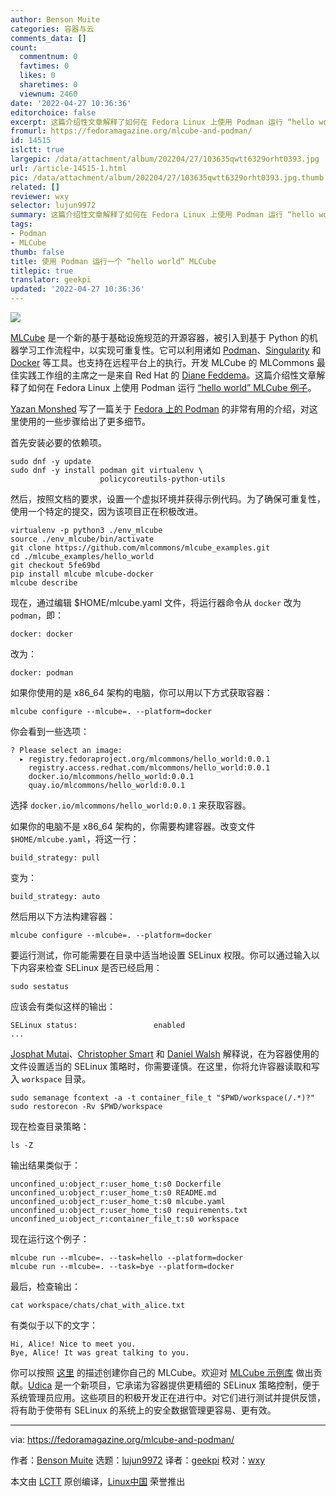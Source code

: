 ```yaml
---
author: Benson Muite
categories: 容器与云
comments_data: []
count:
  commentnum: 0
  favtimes: 0
  likes: 0
  sharetimes: 0
  viewnum: 2460
date: '2022-04-27 10:36:36'
editorchoice: false
excerpt: 这篇介绍性文章解释了如何在 Fedora Linux 上使用 Podman 运行 “hello world” MLCube 例子。
fromurl: https://fedoramagazine.org/mlcube-and-podman/
id: 14515
islctt: true
largepic: /data/attachment/album/202204/27/103635qwtt6329orht0393.jpg
url: /article-14515-1.html
pic: /data/attachment/album/202204/27/103635qwtt6329orht0393.jpg.thumb.jpg
related: []
reviewer: wxy
selector: lujun9972
summary: 这篇介绍性文章解释了如何在 Fedora Linux 上使用 Podman 运行 “hello world” MLCube 例子。
tags:
- Podman
- MLCube
thumb: false
title: 使用 Podman 运行一个 “hello world” MLCube
titlepic: true
translator: geekpi
updated: '2022-04-27 10:36:36'
---
```


![](/data/attachment/album/202204/27/103635qwtt6329orht0393.jpg)


[MLCube](https://mlcommons.org/en/mlcube/) 是一个新的基于基础设施规范的开源容器，被引入到基于 Python 的机器学习工作流程中，以实现可重复性。它可以利用诸如 [Podman](https://podman.io/)、[Singularity](https://sylabs.io/singularity/) 和 [Docker](https://www.docker.com/) 等工具。也支持在远程平台上的执行。开发 MLCube 的 MLCommons 最佳实践工作组的主席之一是来自 Red Hat 的 [Diane Feddema](https://www.redhat.com/en/authors/diane-feddema)。这篇介绍性文章解释了如何在 Fedora Linux 上使用 Podman 运行 [“hello world” MLCube 例子](https://mlcommons.github.io/mlcube/getting-started/hello-world/)。


[Yazan Monshed](https://fedoramagazine.org/author/yazanalmonshed/) 写了一篇关于 [Fedora 上的 Podman](https://fedoramagazine.org/getting-started-with-podman-in-fedora/) 的非常有用的介绍，对这里使用的一些步骤给出了更多细节。


首先安装必要的依赖项。



```
sudo dnf -y update
sudo dnf -y install podman git virtualenv \
                    policycoreutils-python-utils

```

然后，按照文档的要求，设置一个虚拟环境并获得示例代码。为了确保可重复性，使用一个特定的提交，因为该项目正在积极改进。



```
virtualenv -p python3 ./env_mlcube 
source ./env_mlcube/bin/activate
git clone https://github.com/mlcommons/mlcube_examples.git 
cd ./mlcube_examples/hello_world
git checkout 5fe69bd
pip install mlcube mlcube-docker
mlcube describe

```

现在，通过编辑 $HOME/mlcube.yaml 文件，将运行器命令从 `docker` 改为 `podman`，即：



```
docker: docker

```

改为：



```
docker: podman

```

如果你使用的是 x86\_64 架构的电脑，你可以用以下方式获取容器：



```
mlcube configure --mlcube=. --platform=docker

```

你会看到一些选项：



```
? Please select an image: 
  ▸ registry.fedoraproject.org/mlcommons/hello_world:0.0.1
    registry.access.redhat.com/mlcommons/hello_world:0.0.1
    docker.io/mlcommons/hello_world:0.0.1
    quay.io/mlcommons/hello_world:0.0.1

```

选择 `docker.io/mlcommons/hello_world:0.0.1` 来获取容器。


如果你的电脑不是 x86\_64 架构的，你需要构建容器。改变文件 `$HOME/mlcube.yaml`，将这一行：



```
build_strategy: pull

```

变为：



```
build_strategy: auto

```

然后用以下方法构建容器：



```
mlcube configure --mlcube=. --platform=docker

```

要运行测试，你可能需要在目录中适当地设置 SELinux 权限。你可以通过输入以下内容来检查 SELinux 是否已经启用：



```
sudo sestatus

```

应该会有类似这样的输出：



```
SELinux status:                 enabled
...

```

[Josphat Mutai](https://computingforgeeks.com/set-selinux-context-label-for-podman-graphroot-directory/)、[Christopher Smart](https://blog.christophersmart.com/2021/01/31/podman-volumes-and-selinux/) 和 [Daniel Walsh](https://opensource.com/article/18/2/selinux-labels-container-runtimes) 解释说，在为容器使用的文件设置适当的 SELinux 策略时，你需要谨慎。在这里，你将允许容器读取和写入 `workspace` 目录。



```
sudo semanage fcontext -a -t container_file_t "$PWD/workspace(/.*)?"
sudo restorecon -Rv $PWD/workspace

```

现在检查目录策略：



```
ls -Z

```

输出结果类似于：



```
unconfined_u:object_r:user_home_t:s0 Dockerfile
unconfined_u:object_r:user_home_t:s0 README.md
unconfined_u:object_r:user_home_t:s0 mlcube.yaml
unconfined_u:object_r:user_home_t:s0 requirements.txt
unconfined_u:object_r:container_file_t:s0 workspace

```

现在运行这个例子：



```
mlcube run --mlcube=. --task=hello --platform=docker
mlcube run --mlcube=. --task=bye --platform=docker

```

最后，检查输出：



```
cat workspace/chats/chat_with_alice.txt

```

有类似于以下的文字：



```
Hi, Alice! Nice to meet you.
Bye, Alice! It was great talking to you.

```

你可以按照 [这里](https://mlcommons.github.io/mlcube/tutorials/create-mlcube/) 的描述创建你自己的 MLCube。欢迎对 [MLCube 示例库](https://github.com/mlcommons/mlcube_examples) 做出贡献。[Udica](https://github.com/containers/udica) 是一个新项目，它承诺为容器提供更精细的 SELinux 策略控制，便于系统管理员应用。这些项目的积极开发正在进行中。对它们进行测试并提供反馈，将有助于使带有 SELinux 的系统上的安全数据管理更容易、更有效。




---


via: <https://fedoramagazine.org/mlcube-and-podman/>


作者：[Benson Muite](https://fedoramagazine.org/author/fed500/) 选题：[lujun9972](https://github.com/lujun9972) 译者：[geekpi](https://github.com/geekpi) 校对：[wxy](https://github.com/wxy)


本文由 [LCTT](https://github.com/LCTT/TranslateProject) 原创编译，[Linux中国](https://linux.cn/) 荣誉推出